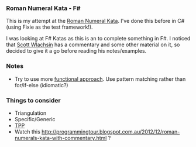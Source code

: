 ﻿### Roman Numeral Kata - F#

This is my attempt at the [Roman Numeral Kata](https://agilekatas.co.uk/katas/romannumerals-kata). I've done this before in C# (using Fixie as the test framework!).

I was looking at F# Katas as this is an to complete something in F#. I noticed that [Scott Wlachsin](https://swlaschin.gitbooks.io/fsharpforfunandprofit/content/posts/roman-numeral-kata.html) has a commentary
and some other material on it, so decided to give it a go before reading his notes/examples.

### Notes

- Try to use more [functional approach](https://fsharpforfunandprofit.com/learning-fsharp/#dos-and-donts). Use pattern matching rather than for/if-else (idiomatic?)

### Things to consider

- Triangulation
- Specific/Generic
- [TPP](https://en.wikipedia.org/wiki/Transformation_Priority_Premise)
- Watch this http://programmingtour.blogspot.com.au/2012/12/roman-numerals-kata-with-commentary.html ?
